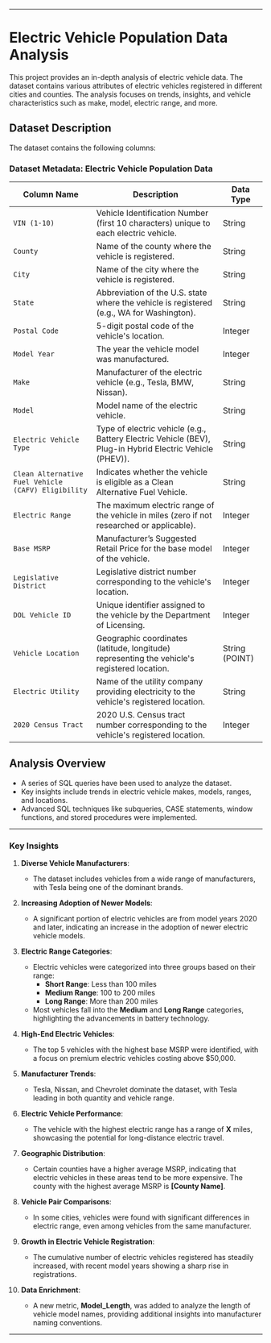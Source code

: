 

---

# **Electric Vehicle Population Data Analysis**

This project provides an in-depth analysis of electric vehicle data. The dataset contains various attributes of electric vehicles registered in different cities and counties. The analysis focuses on trends, insights, and vehicle characteristics such as make, model, electric range, and more.

## **Dataset Description**

The dataset contains the following columns:

### **Dataset Metadata: Electric Vehicle Population Data**

| **Column Name**                             | **Description**                                                                                                      | **Data Type**       |
|---------------------------------------------|----------------------------------------------------------------------------------------------------------------------|---------------------|
| `VIN (1-10)`                                | Vehicle Identification Number (first 10 characters) unique to each electric vehicle.                                 | String              |
| `County`                                    | Name of the county where the vehicle is registered.                                                                  | String              |
| `City`                                      | Name of the city where the vehicle is registered.                                                                    | String              |
| `State`                                     | Abbreviation of the U.S. state where the vehicle is registered (e.g., WA for Washington).                            | String              |
| `Postal Code`                               | 5-digit postal code of the vehicle's location.                                                                       | Integer             |
| `Model Year`                                | The year the vehicle model was manufactured.                                                                         | Integer             |
| `Make`                                      | Manufacturer of the electric vehicle (e.g., Tesla, BMW, Nissan).                                                     | String              |
| `Model`                                     | Model name of the electric vehicle.                                                                                  | String              |
| `Electric Vehicle Type`                     | Type of electric vehicle (e.g., Battery Electric Vehicle (BEV), Plug-in Hybrid Electric Vehicle (PHEV)).              | String              |
| `Clean Alternative Fuel Vehicle (CAFV) Eligibility` | Indicates whether the vehicle is eligible as a Clean Alternative Fuel Vehicle.                                        | String              |
| `Electric Range`                            | The maximum electric range of the vehicle in miles (zero if not researched or applicable).                            | Integer             |
| `Base MSRP`                                 | Manufacturer’s Suggested Retail Price for the base model of the vehicle.                                              | Integer             |
| `Legislative District`                      | Legislative district number corresponding to the vehicle's location.                                                  | Integer             |
| `DOL Vehicle ID`                            | Unique identifier assigned to the vehicle by the Department of Licensing.                                             | Integer             |
| `Vehicle Location`                          | Geographic coordinates (latitude, longitude) representing the vehicle's registered location.                         | String (POINT)      |
| `Electric Utility`                          | Name of the utility company providing electricity to the vehicle's registered location.                               | String              |
| `2020 Census Tract`                         | 2020 U.S. Census tract number corresponding to the vehicle's registered location.                                     | Integer             |

## **Analysis Overview**

- A series of SQL queries have been used to analyze the dataset.
- Key insights include trends in electric vehicle makes, models, ranges, and locations.
- Advanced SQL techniques like subqueries, CASE statements, window functions, and stored procedures were implemented.


---

### **Key Insights**

1. **Diverse Vehicle Manufacturers**:
   - The dataset includes vehicles from a wide range of manufacturers, with Tesla being one of the dominant brands.

2. **Increasing Adoption of Newer Models**:
   - A significant portion of electric vehicles are from model years 2020 and later, indicating an increase in the adoption of newer electric vehicle models.

3. **Electric Range Categories**:
   - Electric vehicles were categorized into three groups based on their range:
     - **Short Range**: Less than 100 miles
     - **Medium Range**: 100 to 200 miles
     - **Long Range**: More than 200 miles
   - Most vehicles fall into the **Medium** and **Long Range** categories, highlighting the advancements in battery technology.

4. **High-End Electric Vehicles**:
   - The top 5 vehicles with the highest base MSRP were identified, with a focus on premium electric vehicles costing above $50,000.

5. **Manufacturer Trends**:
   - Tesla, Nissan, and Chevrolet dominate the dataset, with Tesla leading in both quantity and vehicle range.

6. **Electric Vehicle Performance**:
   - The vehicle with the highest electric range has a range of **X** miles, showcasing the potential for long-distance electric travel.

7. **Geographic Distribution**:
   - Certain counties have a higher average MSRP, indicating that electric vehicles in these areas tend to be more expensive. The county with the highest average MSRP is **[County Name]**.

8. **Vehicle Pair Comparisons**:
   - In some cities, vehicles were found with significant differences in electric range, even among vehicles from the same manufacturer.

9. **Growth in Electric Vehicle Registration**:
   - The cumulative number of electric vehicles registered has steadily increased, with recent model years showing a sharp rise in registrations.

10. **Data Enrichment**:
    - A new metric, **Model_Length**, was added to analyze the length of vehicle model names, providing additional insights into manufacturer naming conventions.

---

